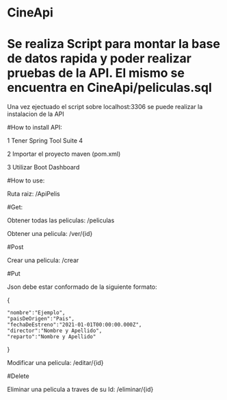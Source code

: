 # CineApi
# Se realiza Script para montar la base de datos rapida y poder realizar pruebas de la API. El mismo se encuentra en CineApi/peliculas.sql

Una vez ejectuado el script sobre localhost:3306 se puede realizar la instalacion de la API


#How to install API:

1 Tener Spring Tool Suite 4

2 Importar el proyecto maven (pom.xml)

3 Utilizar Boot Dashboard


#How to use:

Ruta raiz: /ApiPelis


#Get:

Obtener todas las peliculas: /peliculas

Obtener una pelicula: /ver/{id}


#Post

Crear una pelicula: /crear


#Put 

Json debe estar conformado de la siguiente formato:

{

    "nombre":"Ejemplo",
    "paisDeOrigen":"Pais",
    "fechaDeEstreno":"2021-01-01T00:00:00.000Z",
    "director":"Nombre y Apellido",
    "reparto":"Nombre y Apellido"
    
}

Modificar una pelicula: /editar/{id}


#Delete

Eliminar una pelicula a traves de su Id: /eliminar/{id}
